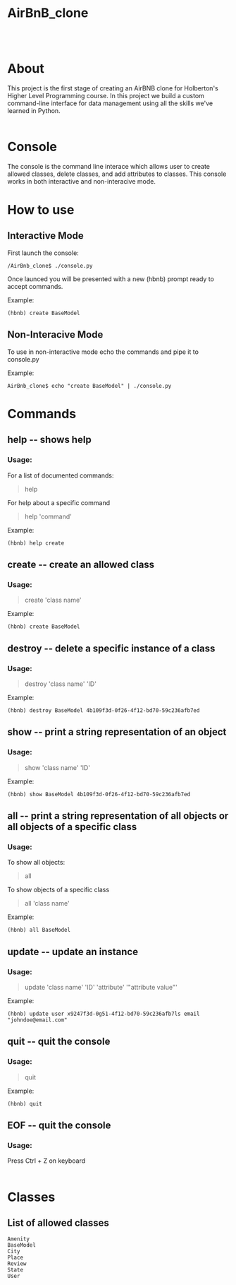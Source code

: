 # AirBnB_clone

<br><br>
# About
This project is the first stage of creating an AirBNB clone for Holberton's Higher Level Programming course. In this project we build a custom command-line interface for data management using all the skills we've learned in Python.
<br><br>
# Console
The console is the command line interace which allows user to create allowed classes, delete classes, and add attributes to classes. This console works in both interactive and non-interacive mode.


# How to use <br>
## Interactive Mode

First launch the console:

```
/AirBnb_clone$ ./console.py
```

Once launced you will be presented with a new (hbnb) prompt ready to accept commands.

Example:<br>
```
(hbnb) create BaseModel
```

## Non-Interacive Mode<br>

To use in non-interactive mode echo the commands and pipe it to console.py

Example:<br>
```
AirBnb_clone$ echo "create BaseModel" | ./console.py
```

# Commands

## help -- shows help
### Usage:
For a list of documented commands:<br>
> help

For help about a specific command<br>
> help 'command'

Example:<br>
```
(hbnb) help create
```

## create -- create an allowed class
### Usage:
> create 'class name'<br>

Example:<br>
```
(hbnb) create BaseModel
```

## destroy -- delete a specific instance of a class
### Usage:
> destroy 'class name' 'ID'<br>

Example:<br>
```
(hbnb) destroy BaseModel 4b109f3d-0f26-4f12-bd70-59c236afb7ed
```

## show -- print a string representation of an object
### Usage:
> show 'class name' 'ID'<br>

Example:<br>
```
(hbnb) show BaseModel 4b109f3d-0f26-4f12-bd70-59c236afb7ed
```

## all -- print a string representation of all objects or all objects of a specific class
### Usage:
To show all objects:<br>
> all

To show objects of a specific class<br>
> all 'class name'

Example:<br>
```
(hbnb) all BaseModel
```

## update -- update an instance
### Usage:
> update 'class name' 'ID' 'attribute' '"attribute value"'

Example:<br>
```
(hbnb) update user x9247f3d-0g51-4f12-bd70-59c236afb7ls email "johndoe@email.com"
```

## quit -- quit the console
### Usage:
> quit

Example:<br>
```
(hbnb) quit
```

## EOF -- quit the console
### Usage:
Press Ctrl + Z on keyboard<br>
<br>

# Classes
## List of allowed classes
```
Amenity
BaseModel
City
Place
Review
State
User
```
<br>

##

